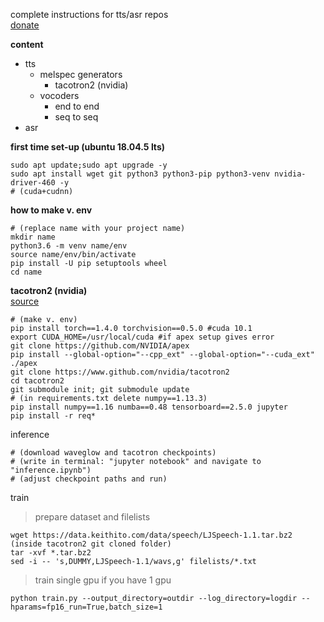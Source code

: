 
complete instructions for tts/asr repos  
[donate](test)

**content**
- tts
  * melspec generators
    * tacotron2 (nvidia)
  * vocoders
    * end to end  
    * seq to seq  
- asr  

**first time set-up (ubuntu 18.04.5 lts)**  
```
sudo apt update;sudo apt upgrade -y  
sudo apt install wget git python3 python3-pip python3-venv nvidia-driver-460 -y
# (cuda+cudnn)
```


**how to make v. env**
```
# (replace name with your project name)
mkdir name
python3.6 -m venv name/env  
source name/env/bin/activate 
pip install -U pip setuptools wheel  
cd name
```

**tacotron2 (nvidia)**  
[source](https://github.com/nvidia/tacotron2)
```
# (make v. env)
pip install torch==1.4.0 torchvision==0.5.0 #cuda 10.1
export CUDA_HOME=/usr/local/cuda #if apex setup gives error
git clone https://github.com/NVIDIA/apex
pip install --global-option="--cpp_ext" --global-option="--cuda_ext" ./apex
git clone https://www.github.com/nvidia/tacotron2
cd tacotron2
git submodule init; git submodule update
# (in requirements.txt delete numpy==1.13.3)
pip install numpy==1.16 numba==0.48 tensorboard==2.5.0 jupyter
pip install -r req*

```  
inference
```
# (download waveglow and tacotron checkpoints)  
# (write in terminal: "jupyter notebook" and navigate to "inference.ipynb")  
# (adjust checkpoint paths and run)
```
train
> prepare dataset and filelists
```
wget https://data.keithito.com/data/speech/LJSpeech-1.1.tar.bz2 (inside tacotron2 git cloned folder)   
tar -xvf *.tar.bz2  
sed -i -- 's,DUMMY,LJSpeech-1.1/wavs,g' filelists/*.txt 
```
> train single gpu if you have 1 gpu
```
python train.py --output_directory=outdir --log_directory=logdir --hparams=fp16_run=True,batch_size=1
```

